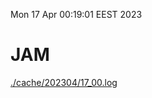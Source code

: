 Mon 17 Apr 00:19:01 EEST 2023
# JAM
<a href='./cache/202304/17_00.log'>./cache/202304/17_00.log</a>
